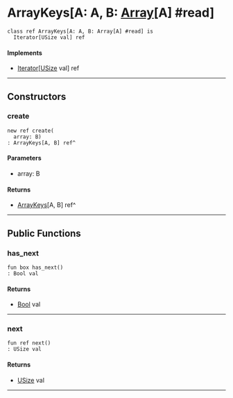# ArrayKeys\[A: A, B: [Array](builtin-Array)\[A\] #read\]

```pony
class ref ArrayKeys[A: A, B: Array[A] #read] is
  Iterator[USize val] ref
```

#### Implements

* [Iterator](builtin-Iterator)\[[USize](builtin-USize) val\] ref

---

## Constructors

### create

```pony
new ref create(
  array: B)
: ArrayKeys[A, B] ref^
```
#### Parameters

*   array: B

#### Returns

* [ArrayKeys](builtin-ArrayKeys)\[A, B\] ref^

---

## Public Functions

### has_next

```pony
fun box has_next()
: Bool val
```

#### Returns

* [Bool](builtin-Bool) val

---

### next

```pony
fun ref next()
: USize val
```

#### Returns

* [USize](builtin-USize) val

---

